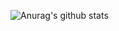 ![Anurag's github stats](https://github-readme-stats.vercel.app/api?username=winks&show_icons=true)
